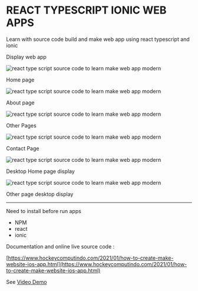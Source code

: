 # REACT TYPESCRIPT IONIC WEB APPS

Learn with source code build and make web app using react typescript and ionic

Display web app

![react type script source code to learn make web app modern](https://a.fsdn.com/con/app/proj/reactwebapp/screenshots/free%20source%20code%20react%20typescript%20%281%29.png/max/max/1)

Home page

![react type script source code to learn make web app modern](https://a.fsdn.com/con/app/proj/reactwebapp/screenshots/free%20source%20code%20react%20typescript%20%284%29.png/max/max/1)

About page

![react type script source code to learn make web app modern](https://a.fsdn.com/con/app/proj/reactwebapp/screenshots/free%20source%20code%20react%20typescript%20%283%29.png/max/max/1)

Other Pages

![react type script source code to learn make web app modern](https://a.fsdn.com/con/app/proj/reactwebapp/screenshots/free%20source%20code%20react%20typescript%20%282%29.png/max/max/1)

Contact Page

![react type script source code to learn make web app modern](https://a.fsdn.com/con/app/proj/reactwebapp/screenshots/react%20typesciprt%20source%20code%20learn%20%282%29.png/max/max/1)

Desktop Home page display

![react type script source code to learn make web app modern](https://a.fsdn.com/con/app/proj/reactwebapp/screenshots/react%20typesciprt%20source%20code%20learn%20%281%29.png/max/max/1)

Other page desktop display

------------

Need to install before run apps
+ NPM
+ react
+ ionic

Documentation and online live source code :

[https://www.hockeycomputindo.com/2021/01/how-to-create-make-website-ios-app.html](https://www.hockeycomputindo.com/2021/01/how-to-create-make-website-ios-app.html)

See [Video Demo](https://youtu.be/JpeiAWNHTq0)
